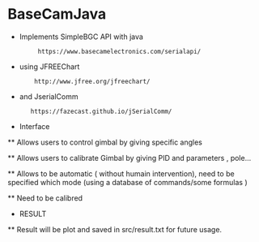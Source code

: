 # BaseCamJava

* Implements SimpleBGC API with java  
          
           https://www.basecamelectronics.com/serialapi/ 
           
           
* using JFREEChart

          http://www.jfree.org/jfreechart/
    
* and JserialComm
          
         https://fazecast.github.io/jSerialComm/

* Interface

** Allows users to control gimbal by giving specific angles

** Allows users to calibrate Gimbal by giving PID and parameters , pole...

** Allows to be automatic ( without humain intervention), need to be specified which mode (using a database of commands/some formulas  )

** Need to be calibred


         
* RESULT 
    
** Result will be plot and saved in src/result.txt for future usage.


